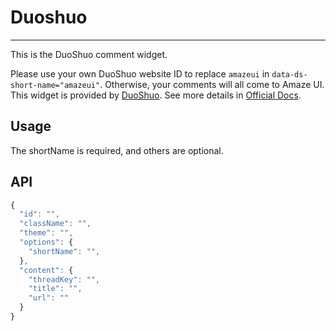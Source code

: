 # Duoshuo
---

This is the DuoShuo comment widget.

<div class="am-alert am-alert-danger">
  Please use your own DuoShuo website ID to replace <code>amazeui</code> in <code>data-ds-short-name="amazeui"</code>. Otherwise, your comments will all come to Amaze UI.
</div>

<div class="am-alert am-alert-warning">
  This widget is provided by <a href="http://dev.duoshuo.com/" target="_blank">DuoShuo</a>. See more details in <a href="http://dev.duoshuo.com/docs" target="_blank">Official Docs</a>.
</div>

## Usage

The shortName is required, and others are optional.

## API

```javascript
{
  "id": "",
  "className": "",
  "theme": "",
  "options": {
    "shortName": "",
  },
  "content": {
    "threadKey": "",
    "title": "",
    "url": ""
  }
}
```